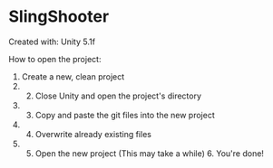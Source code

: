 # SlingShooter
Created with: Unity 5.1f

How to open the project: 
1. Create a new, clean project 
2. 2. Close Unity and open the project's directory 
3. 3. Copy and paste the git files into the new project 
4. 4. Overwrite already existing files 
5. 5. Open the new project (This may take a while) 6. You're done!
